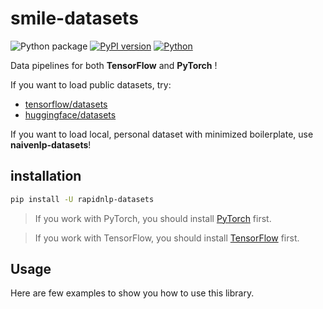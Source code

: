 # smile-datasets

![Python package](https://github.com/naivenlp/rapidnlp-datasets/workflows/Python%20package/badge.svg)
[![PyPI version](https://badge.fury.io/py/rapidnlp-datasets.svg)](https://badge.fury.io/py/rapidnlp-datasets)
[![Python](https://img.shields.io/pypi/pyversions/rapidnlp-datasets.svg?style=plastic)](https://badge.fury.io/py/rapidnlp-datasets)


Data pipelines for both **TensorFlow** and **PyTorch** !

If you want to load public datasets, try:

* [tensorflow/datasets](https://github.com/tensorflow/datasets)
* [huggingface/datasets](https://github.com/huggingface/datasets)

If you want to load local, personal dataset with minimized boilerplate, use **naivenlp-datasets**!

## installation

```bash
pip install -U rapidnlp-datasets
```

> If you work with PyTorch, you should install [PyTorch](https://pytorch.org/get-started/locally/) first.

> If you work with TensorFlow, you should install [TensorFlow](https://github.com/tensorflow/tensorflow) first.

## Usage

Here are few examples to show you how to use this library.
